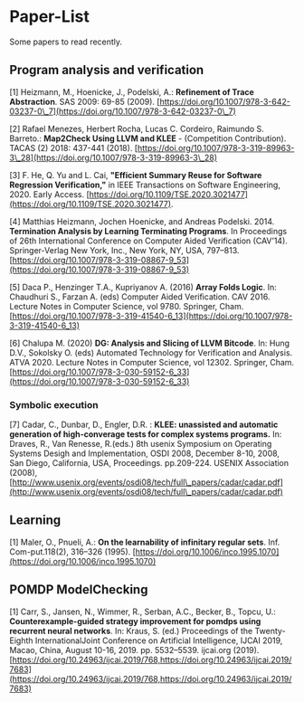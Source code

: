 # Paper-List
Some papers to read recently.

## Program analysis and verification
[1] Heizmann, M., Hoenicke, J., Podelski, A.: **Refinement of Trace Abstraction**. SAS 2009: 69-85 (2009). [https://doi.org/10.1007/978-3-642-03237-0\_7](https://doi.org/10.1007/978-3-642-03237-0\_7)

[2] Rafael Menezes, Herbert Rocha, Lucas C. Cordeiro, Raimundo S. Barreto.: **Map2Check Using LLVM and KLEE** - (Competition Contribution). TACAS (2) 2018: 437-441 (2018). [https://doi.org/10.1007/978-3-319-89963-3\_28](https://doi.org/10.1007/978-3-319-89963-3\_28)

[3] F. He, Q. Yu and L. Cai, **"Efficient Summary Reuse for Software Regression Verification,"** in IEEE Transactions on Software Engineering, 2020. Early Access. [https://doi.org/10.1109/TSE.2020.3021477](https://doi.org/10.1109/TSE.2020.3021477).

[4] Matthias Heizmann, Jochen Hoenicke, and Andreas Podelski. 2014. **Termination Analysis by Learning Terminating Programs**. In Proceedings of 26th International Conference on Computer Aided Verification (CAV’14). Springer-Verlag New York, Inc., New York, NY, USA, 797–813. [https://doi.org/10.1007/978-3-319-08867-9_53](https://doi.org/10.1007/978-3-319-08867-9_53)

[5] Daca P., Henzinger T.A., Kupriyanov A. (2016) **Array Folds Logic**. In: Chaudhuri S., Farzan A. (eds) Computer Aided Verification. CAV 2016. Lecture Notes in Computer Science, vol 9780. Springer, Cham. [https://doi.org/10.1007/978-3-319-41540-6_13](https://doi.org/10.1007/978-3-319-41540-6_13)

[6] Chalupa M. (2020) **DG: Analysis and Slicing of LLVM Bitcode**. In: Hung D.V., Sokolsky O. (eds) Automated Technology for Verification and Analysis. ATVA 2020. Lecture Notes in Computer Science, vol 12302. Springer, Cham. [https://doi.org/10.1007/978-3-030-59152-6_33](https://doi.org/10.1007/978-3-030-59152-6_33)

### Symbolic execution
[7] Cadar, C., Dunbar, D., Engler, D.R. : **KLEE: unassisted and automatic generation of high-converage tests for complex systems programs.** In: Draves, R., Van Renesse, R.(eds.) 8th usenix Symposium on Operating Systems Desigh and Implementation, OSDI 2008, December 8-10, 2008, San Diego, California, USA, Proceedings. pp.209-224. USENIX Association (2008), [http://www.usenix.org/events/osdi08/tech/full\_papers/cadar/cadar.pdf](http://www.usenix.org/events/osdi08/tech/full\_papers/cadar/cadar.pdf)  

## Learning
[1] Maler, O., Pnueli, A.: **On the learnability of infinitary regular sets**. Inf. Com-put.118(2), 316–326 (1995). [https://doi.org/10.1006/inco.1995.1070](https://doi.org/10.1006/inco.1995.1070)

## POMDP ModelChecking
[1] Carr, S., Jansen, N., Wimmer, R., Serban, A.C., Becker, B., Topcu, U.: **Counterexample-guided strategy improvement for pomdps using recurrent neural networks**. In: Kraus, S. (ed.) Proceedings of the Twenty-Eighth InternationalJoint Conference on Artificial Intelligence, IJCAI 2019, Macao, China, August 10-16, 2019. pp. 5532–5539. ijcai.org (2019). [https://doi.org/10.24963/ijcai.2019/768,https://doi.org/10.24963/ijcai.2019/7683](https://doi.org/10.24963/ijcai.2019/768,https://doi.org/10.24963/ijcai.2019/7683)

